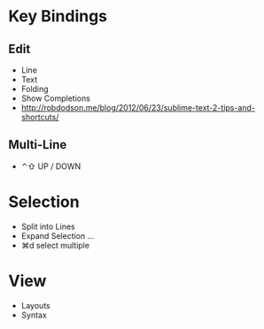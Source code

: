 # Key Bindings

## Edit

- Line
- Text
- Folding
- Show Completions
- http://robdodson.me/blog/2012/06/23/sublime-text-2-tips-and-shortcuts/

## Multi-Line

- ⌃⇧ UP / DOWN

# Selection

- Split into Lines
- Expand Selection ...
- ⌘d select multiple

# View

- Layouts
- Syntax
